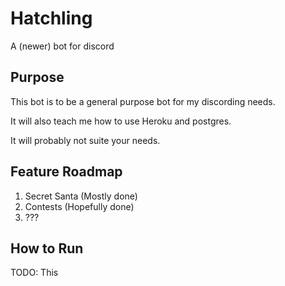 # Hatchling
A (newer) bot for discord

## Purpose
This bot is to be a general purpose bot for my discording needs.

It will also teach me how to use Heroku and postgres.

It will probably not suite your needs.

## Feature Roadmap

1. Secret Santa (Mostly done)
2. Contests (Hopefully done)
3. ???

## How to Run
TODO: This

